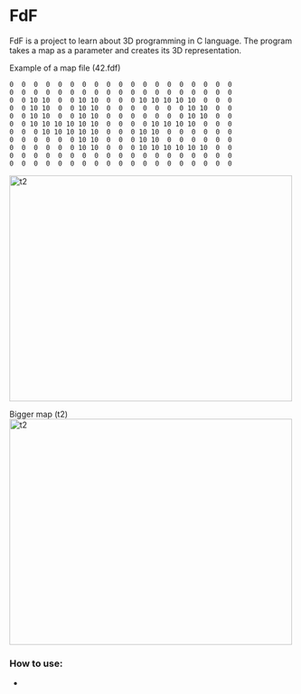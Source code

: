 # FdF
FdF is a project to learn about 3D programming in C language. The program takes a map as a parameter and creates its 3D representation.

Example of a map file (42.fdf)
```
0  0  0  0  0  0  0  0  0  0  0  0  0  0  0  0  0  0  0
0  0  0  0  0  0  0  0  0  0  0  0  0  0  0  0  0  0  0
0  0 10 10  0  0 10 10  0  0  0 10 10 10 10 10  0  0  0
0  0 10 10  0  0 10 10  0  0  0  0  0  0  0 10 10  0  0
0  0 10 10  0  0 10 10  0  0  0  0  0  0  0 10 10  0  0
0  0 10 10 10 10 10 10  0  0  0  0 10 10 10 10  0  0  0
0  0  0 10 10 10 10 10  0  0  0 10 10  0  0  0  0  0  0
0  0  0  0  0  0 10 10  0  0  0 10 10  0  0  0  0  0  0
0  0  0  0  0  0 10 10  0  0  0 10 10 10 10 10 10  0  0
0  0  0  0  0  0  0  0  0  0  0  0  0  0  0  0  0  0  0
0  0  0  0  0  0  0  0  0  0  0  0  0  0  0  0  0  0  0
```

<img src="https://user-images.githubusercontent.com/95418273/224985949-1b5b0770-fe96-4a45-837d-30b33a04380a.gif" alt="t2" width="500" height="400">

Bigger map (t2) <br />
<img src="https://user-images.githubusercontent.com/95418273/224983031-e443fc10-a8f3-4965-8a55-5e95f294f99c.png" alt="t2" width="500" height="400">

### How to use:
*

